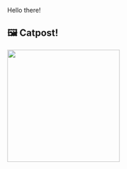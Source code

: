Hello there!



## 🖼️ Catpost!

<sub>
    <img src="https://cdn2.thecatapi.com/images/6uq.jpg" height="256">
</sub>

